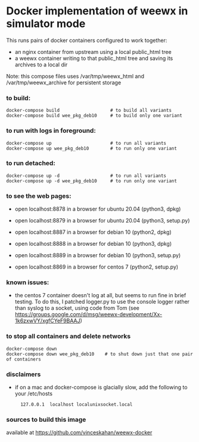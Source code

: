 
# Docker implementation of weewx in simulator mode

This runs pairs of docker containers configured to work together:

 * an nginx container from upstream using a local public_html tree
 * a weewx container writing to that public_html tree and saving its archives to a local dir

Note: this compose files uses /var/tmp/weewx_html and /var/tmp/weewx_archive for persistent storage

### to build:
    docker-compose build                   # to build all variants
    docker-compose build wee_pkg_deb10     # to build only one variant

### to run with logs in foreground:
    docker-compose up                      # to run all variants
    docker-compose up wee_pkg_deb10        # to run only one variant

### to run detached:
    docker-compose up -d                   # to run all variants
    docker-compose up -d wee_pkg_deb10     # to run only one variant

### to see the web pages:
  * open localhost:8878 in a browser for ubuntu 20.04 (python3, dpkg)
  * open localhost:8879 in a browser for ubuntu 20.04 (python3, setup.py)

  * open localhost:8887 in a browser for debian 10    (python2, dpkg)

  * open localhost:8888 in a browser for debian 10    (python3, dpkg)
  * open localhost:8889 in a browser for debian 10    (python3, setup.py)

  * open localhost:8869 in a browser for centos 7     (python2, setup.py)

### known issues:
 * the centos 7 container doesn't log at all, but seems to run fine in brief testing.
   To do this, I patched logger.py to use the console logger rather than syslog to a socket,
   using code from Tom (see https://groups.google.com/d/msg/weewx-development/Xx-1k6zxwVY/xgfCYeF9BAAJ)

### to stop all containers and delete networks
    docker-compose down 
    docker-compose down wee_pkg_deb10    # to shut down just that one pair of containers

### disclaimers
 * if on a mac and docker-compose is glacially slow, add the following to your /etc/hosts

         127.0.0.1	localhost localunixsocket.local

### sources to build this image
   available at https://github.com/vinceskahan/weewx-docker


